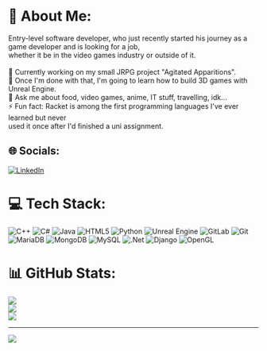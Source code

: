 # 💫 About Me:
Entry-level software developer, who just recently started his journey as a game developer and is looking for a job,<br>whether it be in the video games industry or outside of it.<br><br>🔭 Currently working on my small JRPG project "Agitated Apparitions".<br>🌱 Once I'm done with that, I'm going to learn how to build 3D games with Unreal Engine.<br>💬 Ask me about food, video games, anime, IT stuff, travelling, idk...<br>⚡ Fun fact: Racket is among the first programming languages I've ever learned but never <br>      used it once after I'd finished a uni assignment.


## 🌐 Socials:
[![LinkedIn](https://img.shields.io/badge/LinkedIn-%230077B5.svg?logo=linkedin&logoColor=white)](https://linkedin.com/in/www.linkedin.com/in/martin-volkmar-5092592aa) 

# 💻 Tech Stack:
![C++](https://img.shields.io/badge/c++-%2300599C.svg?style=for-the-badge&logo=c%2B%2B&logoColor=white) ![C#](https://img.shields.io/badge/c%23-%23239120.svg?style=for-the-badge&logo=csharp&logoColor=white) ![Java](https://img.shields.io/badge/java-%23ED8B00.svg?style=for-the-badge&logo=openjdk&logoColor=white) ![HTML5](https://img.shields.io/badge/html5-%23E34F26.svg?style=for-the-badge&logo=html5&logoColor=white) ![Python](https://img.shields.io/badge/python-3670A0?style=for-the-badge&logo=python&logoColor=ffdd54) ![Unreal Engine](https://img.shields.io/badge/unrealengine-%23313131.svg?style=for-the-badge&logo=unrealengine&logoColor=white) ![GitLab](https://img.shields.io/badge/gitlab-%23181717.svg?style=for-the-badge&logo=gitlab&logoColor=white) ![Git](https://img.shields.io/badge/git-%23F05033.svg?style=for-the-badge&logo=git&logoColor=white) ![MariaDB](https://img.shields.io/badge/MariaDB-003545?style=for-the-badge&logo=mariadb&logoColor=white) ![MongoDB](https://img.shields.io/badge/MongoDB-%234ea94b.svg?style=for-the-badge&logo=mongodb&logoColor=white) ![MySQL](https://img.shields.io/badge/mysql-4479A1.svg?style=for-the-badge&logo=mysql&logoColor=white) ![.Net](https://img.shields.io/badge/.NET-5C2D91?style=for-the-badge&logo=.net&logoColor=white) ![Django](https://img.shields.io/badge/django-%23092E20.svg?style=for-the-badge&logo=django&logoColor=white) ![OpenGL](https://img.shields.io/badge/OpenGL-%23FFFFFF.svg?style=for-the-badge&logo=opengl)
# 📊 GitHub Stats:
![](https://github-readme-stats.vercel.app/api?username=Saikomaton&theme=dark&hide_border=false&include_all_commits=false&count_private=false)<br/>
![](https://nirzak-streak-stats.vercel.app/?user=Saikomaton&theme=dark&hide_border=false)<br/>
![](https://github-readme-stats.vercel.app/api/top-langs/?username=Saikomaton&theme=dark&hide_border=false&include_all_commits=false&count_private=false&layout=compact)

---
[![](https://visitcount.itsvg.in/api?id=Saikomaton&icon=0&color=0)](https://visitcount.itsvg.in)

<!-- Proudly created with GPRM ( https://gprm.itsvg.in ) -->

